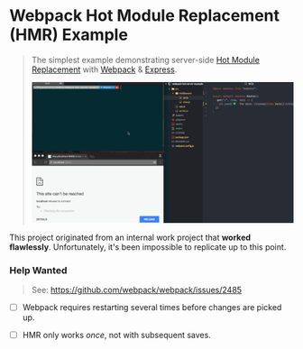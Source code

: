 # Webpack Hot Module Replacement (HMR) Example

> The simplest example demonstrating server-side [Hot Module Replacement][hmr]
> with [Webpack][webpack] & [Express][express].
>
> ![Latest Demo](hmr.gif)

This project originated from an internal work project that **worked flawlessly**.
Unfortunately, it's been impossible to replicate up to this point.


### Help Wanted

> See: <https://github.com/webpack/webpack/issues/2485>

- [ ] Webpack requires restarting several times before changes are picked up.
- [ ] HMR only works _once_, not with subsequent saves.


[express]: http://expressjs.com/
[hmr]: https://webpack.github.io/docs/hot-module-replacement.html
[webpack]: http://webpack.github.io/
